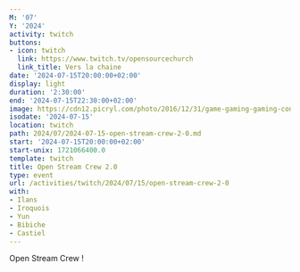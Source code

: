 ```yaml
---
M: '07'
Y: '2024'
activity: twitch
buttons:
- icon: twitch
  link: https://www.twitch.tv/opensourcechurch
  link_title: Vers la chaine
date: '2024-07-15T20:00:00+02:00'
display: light
duration: '2:30:00'
end: '2024-07-15T22:30:00+02:00'
image: https://cdn12.picryl.com/photo/2016/12/31/game-gaming-gaming-console-science-technology-555734-1024.png
isodate: '2024-07-15'
location: twitch
path: 2024/07/2024-07-15-open-stream-crew-2-0.md
start: '2024-07-15T20:00:00+02:00'
start-unix: 1721066400.0
template: twitch
title: Open Stream Crew 2.0
type: event
url: /activities/twitch/2024/07/15/open-stream-crew-2-0
with:
- Ilans
- Iroquois
- Yun
- Bibiche
- Castiel
---
```

Open Stream Crew !